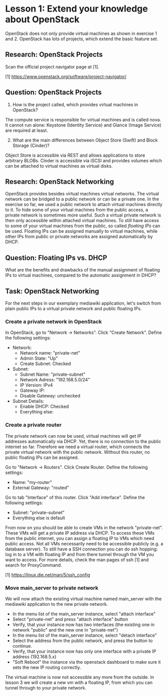 # Lesson 1: Extend your knowledge about OpenStack

OpenStack does not only provide virtual machines as shown in exercise 1 and 2. OpenStack has lots of projects, which extend the basic feature set.

## Research: OpenStack Projects

Scan the official project navigator page at [1].

[1] https://www.openstack.org/software/project-navigator/

## Question: OpenStack Projects

1. How is the project called, which provides virtual machines in OpenStack?

The compute service is responsible for virtual machines and is called nova. It cannot run alone: Keystone (Identity Service) and Glance (Image Service) are required at least.

2. What are the main differences between Object Store (Swift) and Block Storage (Cinder)?

Object Store is accessible via REST and allows applications to store arbitrary BLOBs. 
Cinder is accessible via iSCSI and provides volumes which can be attached to virtual machines as virtual disks.

## Research: OpenStack Networking
OpenStack provides besides virtual machines virtual networks. The virtual network can be bridged to a public network or can be a private one.
In the exercise so far, we used a public network to attach virtual machines directly to it. To hide some of your virtual machines from the public access, a private network is sometimes more useful. Such a virtual private network is then only accessible within attached virtual machines. To still have access to some of your virtual machines from the public, so called *floating IPs* can be used. Floating IPs can be assigned manually to virtual machines, while other IPs from public or private networks are assigned automatically by DHCP.

## Question: Floating IPs vs. DHCP
What are the benefits and drawbacks of the manual assignment of floating IPs to virtual machines, compared to the automatic assignment in DHCP?

## Task: OpenStack Networking
For the next steps in our exemplary mediawiki application, let's switch from plain public IPs to a virtual private network and public floating IPs.

### Create a private network in OpenStack
In OpenStack, go to "Network -> Networks".
Click "Create Network". Define the following settings:

 - Network:
    - Network name: "private-net"
    - Admin State: "Up"
    - Create Subnet: Checked
 - Subnet:
    - Subnet Name: "private-subnet"
    - Network Adress: "192.168.5.0/24"
    - IP Version: IPv4
    - Gateway IP: <empty>
    - Disable Gateway: unchecked
 - Subnet Details:
    - Enable DHCP: Checked
    - Everything else: <empty> 

### Create a private router

The private network can now be used, virtual machines will get IP addresses automatically via DHCP. Yet, there is no connection to the public internet so far. Therefore we need a virtual router, which connects the private virtual network with the public network. Without this router, no public floating IPs can be assigned.

Go to "Network -> Routers". Click Create Router. Define the following settings:

 - Name: "my-router"
 - External Gateway: "routed"

Go to tab "Interface" of this router. Click "Add interface". Define the following settings:

 - Subnet: "private-subnet"
 - Everything else is default

From now on you should be able to create VMs in the network "private-net". These VMs will get a private IP address via DHCP. To access these VMs from the public internet, you can assign a floating IP to VMs which need public access. Not all VMs necessarily need to be accessible publicly (e.g. a database server). To still have a SSH connection you can do ssh hopping: log in to a VM with floating IP and from there tunnel through the VM you want to access. For more details, check the man pages of ssh [1] and search for ProxyCommand.

[1] https://linux.die.net/man/5/ssh_config

### Move main_server to private network
We will now attach the existing virtual machine named main_server with the mediawiki application to the new private network. 

- In the menu list of the main_server instance, select "attach interface"
- Select "private-net" and press "attach interface" button
- Verify, that your instance now has two interfaces (the existing one in network "public" and the new one in "private-net")
- In the menu list of the main_server instance, select "detach interface"
- Select the address from the public network, and press the button to continue.
- Verify, that your instance now has only one interface with a private IP address (192.168.5.x)
- "Soft Reboot" the instance via the openstack dashboard to make sure it sets the new IP routing correctly.

The virtual machine is now not accessible any more from the outside. In lesson 3 we will create a new vm with a floating IP, from which you can tunnel through to your private network.
